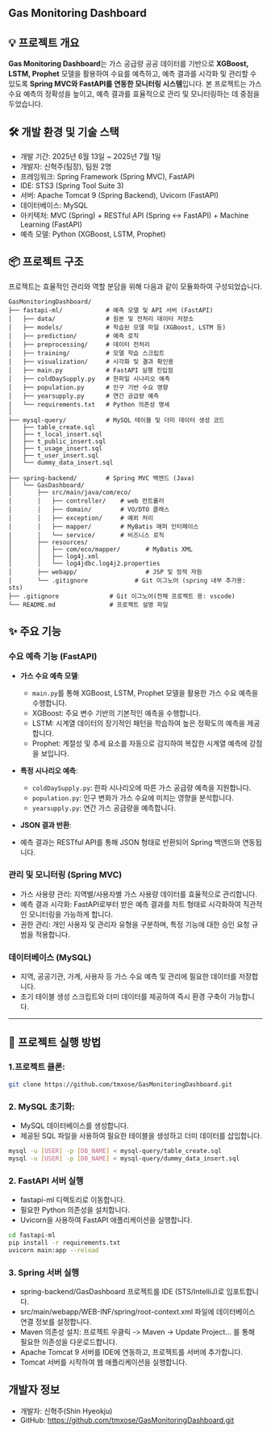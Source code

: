## Gas Monitoring Dashboard

## 💡 프로젝트 개요
**Gas Monitoring Dashboard**는  가스 공급량 공공 데이터를 기반으로 **XGBoost, LSTM, Prophet** 모델을 활용하여 수요를 예측하고, 예측 결과를 시각화 및 관리할 수 있도록  **Spring MVC와 FastAPI를 연동한 모니터링 시스템**입니다. 본 프로젝트는 가스 수요 예측의 정확성을 높이고, 예측 결과를 효율적으로 관리 및 모니터링하는 데 중점을 두었습니다.

## 🛠️ 개발 환경 및 기술 스택

- 개발 기간: 2025년 6월 13일 ~ 2025년 7월 1일
- 개발자: 신혁주(팀장), 팀원 2명
- 프레임워크: Spring Framework (Spring MVC), FastAPI
- IDE: STS3 (Spring Tool Suite 3)
- 서버: Apache Tomcat 9 (Spring Backend), Uvicorn (FastAPI)
- 데이터베이스: MySQL
- 아키텍처: MVC (Spring) + RESTful API (Spring ↔ FastAPI) + Machine Learning (FastAPI)
- 예측 모델: Python (XGBoost, LSTM, Prophet)

## 📦 프로젝트 구조

프로젝트는 효율적인 관리와 역할 분담을 위해 다음과 같이 모듈화하여 구성되었습니다.

```
GasMonitoringDashboard/
├── fastapi-ml/            # 예측 모델 및 API 서버 (FastAPI)
│   ├── data/              # 원본 및 전처리 데이터 저장소
│   ├── models/            # 학습된 모델 파일 (XGBoost, LSTM 등)
│   ├── prediction/        # 예측 로직
│   ├── preprocessing/     # 데이터 전처리
│   ├── training/          # 모델 학습 스크립트
│   ├── visualization/     # 시각화 및 결과 확인용
│   ├── main.py            # FastAPI 실행 진입점
│   ├── coldDaySupply.py   # 한파일 시나리오 예측
│   ├── population.py      # 인구 기반 수요 영향
│   ├── yearsupply.py      # 연간 공급량 예측
│   └── requirements.txt   # Python 의존성 명세
│
├── mysql-query/           # MySQL 테이블 및 더미 데이터 생성 코드
│   ├── table_create.sql
│   ├── t_local_insert.sql
│   ├── t_public_insert.sql
│   ├── t_usage_insert.sql
│   ├── t_user_insert.sql
│   └── dummy_data_insert.sql
│
├── spring-backend/        # Spring MVC 백엔드 (Java)
│   └── GasDashboard/
│       ├── src/main/java/com/eco/
│       │   ├── controller/    # web 컨트롤러
│       │   ├── domain/        # VO/DTO 클래스
│       │   ├── exception/     # 예외 처리
│       │   ├── mapper/        # MyBatis 매퍼 인터페이스
│       │   └── service/       # 비즈니스 로직
│       ├── resources/
│       │   ├── com/eco/mapper/       # MyBatis XML
│       │   ├── log4j.xml
│       │   └── log4jdbc.log4j2.properties
│       ├── webapp/                   # JSP 및 정적 자원
│       └── .gitignore             # Git 이그노어 (spring 내부 추가용: sts)  
├── .gitignore              # Git 이그노어(전체 프로젝트 용: vscode)
└── README.md               # 프로젝트 설명 파일
```

## ✨ 주요 기능

### 수요 예측 기능 (FastAPI)

* **가스 수요 예측 모델**:

  * `main.py`를 통해 XGBoost, LSTM, Prophet 모델을 활용한 가스 수요 예측을 수행합니다.
  * XGBoost: 주요 변수 기반의 기본적인 예측을 수행합니다.
  * LSTM: 시계열 데이터의 장기적인 패턴을 학습하여 높은 정확도의 예측을 제공합니다.
  * Prophet: 계절성 및 추세 요소를 자동으로 감지하여 복잡한 시계열 예측에 강점을 보입니다.
    
* **특정 시나리오 예측**:

  * `coldDaySupply.py`: 한파 시나리오에 따른 가스 공급량 예측을 지원합니다.
  * `population.py`: 인구 변화가 가스 수요에 미치는 영향을 분석합니다.
  * `yearsupply.py`: 연간 가스 공급량을 예측합니다.
    
* **JSON 결과 반환**:
 
 * 예측 결과는 RESTful API를 통해 JSON 형태로 반환되어 Spring 백엔드와 연동됩니다.

### 관리 및 모니터링 (Spring MVC)

* 가스 사용량 관리: 지역별/사용자별 가스 사용량 데이터를 효율적으로 관리합니다.
* 예측 결과 시각화: FastAPI로부터 받은 예측 결과를 차트 형태로 시각화하여 직관적인 모니터링을 가능하게 합니다.
* 권한 관리: 개인 사용자 및 관리자 유형을 구분하며, 특정 기능에 대한 승인 요청 규범을 적용합니다.

  
### 데이터베이스 (MySQL)

* 지역, 공공기관, 가계, 사용자 등 가스 수요 예측 및 관리에 필요한 데이터를 저장합니다.
* 초기 테이블 생성 스크립트와 더미 데이터를 제공하여 즉시 환경 구축이 가능합니다.

---

## 🚀 프로젝트 실행 방법

### 1.프로젝트 클론:

```bash
git clone https://github.com/tmxose/GasMonitoringDashboard.git
```

### 2. MySQL 초기화:

 - MySQL 데이터베이스를 생성합니다.
 - 제공된 SQL 파일을 사용하여 필요한 테이블을 생성하고 더미 데이터를 삽입합니다.

```bash
mysql -u [USER] -p [DB_NAME] < mysql-query/table_create.sql
mysql -u [USER] -p [DB_NAME] < mysql-query/dummy_data_insert.sql

```

### 2. FastAPI 서버 실행

 - fastapi-ml 디렉토리로 이동합니다.
 - 필요한 Python 의존성을 설치합니다.
 - Uvicorn을 사용하여 FastAPI 애플리케이션을 실행합니다.

```bash
cd fastapi-ml
pip install -r requirements.txt
uvicorn main:app --reload
```

### 3. Spring 서버 실행

 - spring-backend/GasDashboard 프로젝트를 IDE (STS/IntelliJ)로 임포트합니다.
 - src/main/webapp/WEB-INF/spring/root-context.xml 파일에 데이터베이스 연결 정보를 설정합니다.
 - Maven 의존성 설치: 프로젝트 우클릭 -> Maven -> Update Project... 를 통해 필요한 의존성을 다운로드합니다.
 - Apache Tomcat 9 서버를 IDE에 연동하고, 프로젝트를 서버에 추가합니다.
 - Tomcat 서버를 시작하여 웹 애플리케이션을 실행합니다.

## 개발자 정보
 - 개발자: 신혁주(Shin Hyeokju)
 - GitHub: https://github.com/tmxose/GasMonitoringDashboard.git
